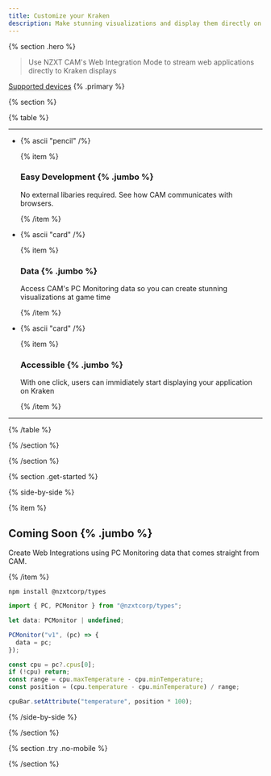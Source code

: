 ```yaml
---
title: Customize your Kraken
description: Make stunning visualizations and display them directly on your Kraken
---
```


{% section .hero %}

> Use NZXT CAM's Web Integration Mode to stream web applications directly to Kraken displays

[Supported devices](/docs/faq#supported-devices) {% .primary %}

{% section %}

{% table %}

---

- {% ascii "pencil" /%}

  {% item %}

  ### Easy Development {% .jumbo %}

  No external libaries required. See how CAM communicates with browsers.

  {% /item %}

- {% ascii "card" /%}

  {% item %}

  ### Data {% .jumbo %}

  Access CAM's PC Monitoring data so you can create stunning visualizations at game time

  {% /item %}

- {% ascii "card" /%}

  {% item %}

  ### Accessible {% .jumbo %}

  With one click, users can immidiately start displaying your application on Kraken

  {% /item %}

---

{% /table %}

{% /section %}

{% /section %}

{% section .get-started %}

{% side-by-side %}

{% item %}

## Coming Soon {% .jumbo %}

Create Web Integrations using PC Monitoring data that comes straight from CAM.

{% /item %}

```shell
npm install @nzxtcorp/types
```

```js
import { PC, PCMonitor } from "@nzxtcorp/types";

let data: PCMonitor | undefined;

PCMonitor("v1", (pc) => {
  data = pc;
});

const cpu = pc?.cpus[0];
if (!cpu) return;
const range = cpu.maxTemperature - cpu.minTemperature;
const position = (cpu.temperature - cpu.minTemperature) / range;

cpuBar.setAttribute("temperature", position * 100);
```

{% /side-by-side %}

{% /section %}

{% section .try .no-mobile %}

{% /section %}
